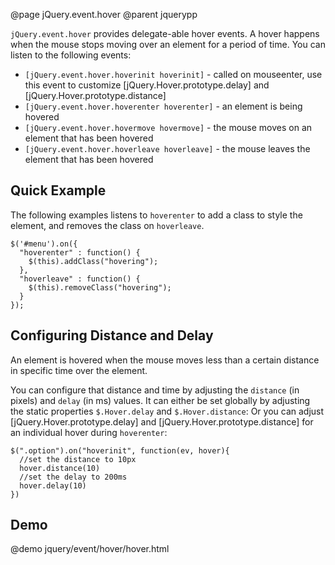 @page jQuery.event.hover
@parent jquerypp

`jQuery.event.hover` provides delegate-able hover events.
A hover happens when the mouse stops moving over an element for a period of time.
You can listen to the following events:

* `[jQuery.event.hover.hoverinit hoverinit]` - called on mouseenter, use this event to customize [jQuery.Hover.prototype.delay] and [jQuery.Hover.prototype.distance]
* `[jQuery.event.hover.hoverenter hoverenter]` - an element is being hovered
* `[jQuery.event.hover.hovermove hovermove]` - the mouse moves on an element that has been hovered
* `[jQuery.event.hover.hoverleave hoverleave]` - the mouse leaves the element that has been hovered

## Quick Example

The following examples listens to `hoverenter` to add a class to style the element,
and removes the class on `hoverleave`.

	$('#menu').on({
	  "hoverenter" : function() {
	    $(this).addClass("hovering");
	  },
	  "hoverleave" : function() {
	    $(this).removeClass("hovering");
	  }
	});

## Configuring Distance and Delay

An element is hovered when the mouse moves less than a certain distance in specific time over the element.

You can configure that distance and time by adjusting the `distance` (in pixels) and `delay` (in ms) values.
It can either be set globally by adjusting the static properties `$.Hover.delay` and `$.Hover.distance`:
Or you can adjust [jQuery.Hover.prototype.delay] and [jQuery.Hover.prototype.distance] for an individual hover during `hoverenter`:

	$(".option").on("hoverinit", function(ev, hover){
	  //set the distance to 10px
	  hover.distance(10)
	  //set the delay to 200ms
	  hover.delay(10)
	})

## Demo

@demo jquery/event/hover/hover.html